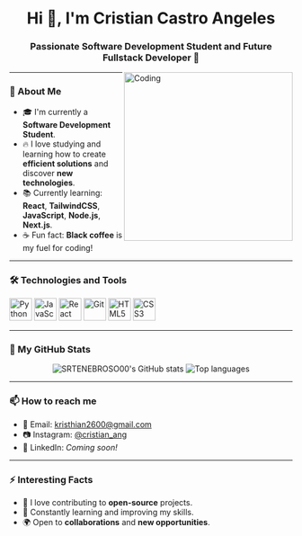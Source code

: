 <h1 align="center">Hi 👋, I'm Cristian Castro Angeles</h1>
<h3 align="center">Passionate Software Development Student and Future Fullstack Developer 🚀</h3>

<img align="right" alt="Coding" width="300" src="https://media.giphy.com/media/qgQUggAC3Pfv687qPC/giphy.gif">

---

### 🌟 About Me
- 🎓 I'm currently a **Software Development Student**.
- 🔥 I love studying and learning how to create **efficient solutions** and discover **new technologies**.
- 📚 Currently learning: **React**, **TailwindCSS**, **JavaScript**, **Node.js**, **Next.js**.
- ☕ Fun fact: **Black coffee** is my fuel for coding!

---

### 🛠️ Technologies and Tools
<p align="left">
  <img src="https://cdn.jsdelivr.net/gh/devicons/devicon/icons/python/python-original.svg" alt="Python" width="40" height="40"/>
  <img src="https://cdn.jsdelivr.net/gh/devicons/devicon/icons/javascript/javascript-original.svg" alt="JavaScript" width="40" height="40"/>
  <img src="https://cdn.jsdelivr.net/gh/devicons/devicon/icons/react/react-original.svg" alt="React" width="40" height="40"/>
  <img src="https://cdn.jsdelivr.net/gh/devicons/devicon/icons/git/git-original.svg" alt="Git" width="40" height="40"/>
  <img src="https://cdn.jsdelivr.net/gh/devicons/devicon/icons/html5/html5-original.svg" alt="HTML5" width="40" height="40"/>
  <img src="https://cdn.jsdelivr.net/gh/devicons/devicon/icons/css3/css3-original.svg" alt="CSS3" width="40" height="40"/>
</p>

---

### 🚀 My GitHub Stats
<p align="center">
  <img src="https://github-readme-stats.vercel.app/api?username=SRTENEBROSO00&show_icons=true&theme=radical" alt="SRTENEBROSO00's GitHub stats" />
  <img src="https://github-readme-stats.vercel.app/api/top-langs/?username=SRTENEBROSO00&layout=compact&theme=radical" alt="Top languages" />
</p>

---

### 📫 How to reach me
- 📧 Email: [kristhian2600@gmail.com](mailto:kristhian2600@gmail.com)
- 📷 Instagram: [@cristian_ang](https://www.instagram.com/cristian_ang)
- 💼 LinkedIn: *Coming soon!*

---

### ⚡ Interesting Facts
- 🤝 I love contributing to **open-source** projects.
- 🧠 Constantly learning and improving my skills.
- 🌍 Open to **collaborations** and **new opportunities**.
